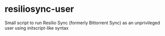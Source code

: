 # resiliosync-user
Small script to run Resilio Sync (formerly Bittorrent Sync) as an unprivileged user using initscript-like syntax

